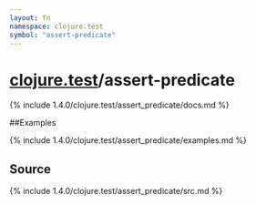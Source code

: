 ```yaml
---
layout: fn
namespace: clojure.test
symbol: "assert-predicate"
---
```


# [clojure.test](../)/assert-predicate

{% include 1.4.0/clojure.test/assert_predicate/docs.md %}

##Examples

{% include 1.4.0/clojure.test/assert_predicate/examples.md %}
## Source
{% include 1.4.0/clojure.test/assert_predicate/src.md %}

